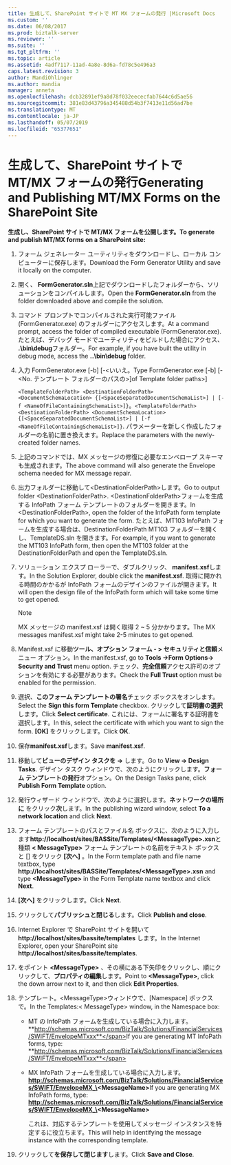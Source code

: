 ```yaml
---
title: 生成して、SharePoint サイトで MT MX フォームの発行 |Microsoft Docs
ms.custom: ''
ms.date: 06/08/2017
ms.prod: biztalk-server
ms.reviewer: ''
ms.suite: ''
ms.tgt_pltfrm: ''
ms.topic: article
ms.assetid: 4adf7117-11ad-4a8e-8d6a-fd78c5e496a3
caps.latest.revision: 3
author: MandiOhlinger
ms.author: mandia
manager: anneta
ms.openlocfilehash: dcb32891ef9a8d78f032eececfab7644c6d5ae56
ms.sourcegitcommit: 381e83d43796a345488d54b3f7413e11d56ad7be
ms.translationtype: MT
ms.contentlocale: ja-JP
ms.lasthandoff: 05/07/2019
ms.locfileid: "65377651"
---
```

# <a name="generating-and-publishing-mtmx-forms-on-the-sharepoint-site"></a><span data-ttu-id="791be-102">生成して、SharePoint サイトで MT/MX フォームの発行</span><span class="sxs-lookup"><span data-stu-id="791be-102">Generating and Publishing MT/MX Forms on the SharePoint Site</span></span>
<span data-ttu-id="791be-103">**生成し、SharePoint サイトで MT/MX フォームを公開します。**</span><span class="sxs-lookup"><span data-stu-id="791be-103">**To generate and publish MT/MX forms on a SharePoint site:**</span></span>  

1. <span data-ttu-id="791be-104">フォーム ジェネレーター ユーティリティをダウンロードし、ローカル コンピューターに保存します。</span><span class="sxs-lookup"><span data-stu-id="791be-104">Download the Form Generator Utility and save it locally on the computer.</span></span>  

2. <span data-ttu-id="791be-105">開く、 **FormGenerator.sln**上記でダウンロードしたフォルダーから、ソリューションをコンパイルします。</span><span class="sxs-lookup"><span data-stu-id="791be-105">Open the **FormGenerator.sln** from the folder downloaded above and compile the solution.</span></span>  

3. <span data-ttu-id="791be-106">コマンド プロンプトでコンパイルされた実行可能ファイル (FormGenerator.exe) のフォルダーにアクセスします。</span><span class="sxs-lookup"><span data-stu-id="791be-106">At a command prompt, access the folder of compiled executable (FormGenerator.exe).</span></span> <span data-ttu-id="791be-107">たとえば、デバッグ モードでユーティリティをビルドした場合にアクセス、 **.\bin\debug**フォルダー。</span><span class="sxs-lookup"><span data-stu-id="791be-107">For example, if you have built the utility in debug mode, access the **..\bin\debug** folder.</span></span>  

4. <span data-ttu-id="791be-108">入力 FormGenerator.exe [-b] [-\<いいえ。</span><span class="sxs-lookup"><span data-stu-id="791be-108">Type FormGenerator.exe [-b] [-\<No.</span></span> <span data-ttu-id="791be-109">テンプレート フォルダーのパスの\>]</span><span class="sxs-lookup"><span data-stu-id="791be-109">of Template folder paths\>]</span></span>  

    <span data-ttu-id="791be-110">`<TemplateFolderPath> <DestinationFolderPath> <DocumentSchemaLocation> {[<SpaceSeparatedDocumentSchemaList>] | [-f <NameOfFileContainingSchemaList>]}`。</span><span class="sxs-lookup"><span data-stu-id="791be-110">`<TemplateFolderPath> <DestinationFolderPath> <DocumentSchemaLocation> {[<SpaceSeparatedDocumentSchemaList>] | [-f <NameOfFileContainingSchemaList>]}`.</span></span> <span data-ttu-id="791be-111">パラメーターを新しく作成したフォルダーの名前に置き換えます。</span><span class="sxs-lookup"><span data-stu-id="791be-111">Replace the parameters with the newly-created folder names.</span></span>  

5. <span data-ttu-id="791be-112">上記のコマンドでは、MX メッセージの修復に必要なエンベロープ スキーマも生成されます。</span><span class="sxs-lookup"><span data-stu-id="791be-112">The above command will also generate the Envelope schema needed for MX message repair.</span></span>  

6. <span data-ttu-id="791be-113">出力フォルダーに移動して\<DestinationFolderPath\>します。</span><span class="sxs-lookup"><span data-stu-id="791be-113">Go to output folder \<DestinationFolderPath\>.</span></span> <span data-ttu-id="791be-114">\<DestinationFolderPath\>フォームを生成する InfoPath フォーム テンプレートのフォルダーを開きます。</span><span class="sxs-lookup"><span data-stu-id="791be-114">In \<DestinationFolderPath\>, open the folder of the InfoPath form template for which you want to generate the form.</span></span> <span data-ttu-id="791be-115">たとえば、MT103 InfoPath フォームを生成する場合は、DestinationFolderPath MT103 フォルダーを開くし、TemplateDS.sln を開きます。</span><span class="sxs-lookup"><span data-stu-id="791be-115">For example, if you want to generate the MT103 InfoPath form, then open the MT103 folder at the DestinationFolderPath and open the TemplateDS.sln.</span></span>  

7. <span data-ttu-id="791be-116">ソリューション エクスプ ローラーで、ダブルクリック、 **manifest.xsf**します。</span><span class="sxs-lookup"><span data-stu-id="791be-116">In the Solution Explorer, double click the **manifest.xsf**.</span></span> <span data-ttu-id="791be-117">取得に開かれる時間のかかるが InfoPath フォームのデザインのファイルが開きます。</span><span class="sxs-lookup"><span data-stu-id="791be-117">It will open the design file of the InfoPath form which will take some time to get opened.</span></span>  

   > [!NOTE]
   >  <span data-ttu-id="791be-118">MX メッセージの manifest.xsf は開く取得 2 ~ 5 分かかります。</span><span class="sxs-lookup"><span data-stu-id="791be-118">The MX messages manifest.xsf might take 2-5 minutes to get opened.</span></span>  

8. <span data-ttu-id="791be-119">Manifest.xsf に移動**ツール、オプション フォーム - > セキュリティと信頼**メニュー オプション。</span><span class="sxs-lookup"><span data-stu-id="791be-119">In the manifest.xsf, go to **Tools ->Form Options-> Security and Trust** menu option.</span></span> <span data-ttu-id="791be-120">チェック、**完全信頼**アクセス許可のオプションを有効にする必要があります。</span><span class="sxs-lookup"><span data-stu-id="791be-120">Check the **Full Trust** option must be enabled for the permission.</span></span>  

9. <span data-ttu-id="791be-121">選択、**このフォーム テンプレートの署名**チェック ボックスをオンします。</span><span class="sxs-lookup"><span data-stu-id="791be-121">Select the **Sign this form Template** checkbox.</span></span> <span data-ttu-id="791be-122">クリックして**証明書の選択**します。</span><span class="sxs-lookup"><span data-stu-id="791be-122">Click **Select certificate**.</span></span> <span data-ttu-id="791be-123">これには、フォームに署名する証明書を選択します。</span><span class="sxs-lookup"><span data-stu-id="791be-123">In this, select the certificate with which you want to sign the form.</span></span> <span data-ttu-id="791be-124">**[OK]** をクリックします。</span><span class="sxs-lookup"><span data-stu-id="791be-124">Click **OK**.</span></span>  

10. <span data-ttu-id="791be-125">保存**manifest.xsf**します。</span><span class="sxs-lookup"><span data-stu-id="791be-125">Save **manifest.xsf**.</span></span>  

11. <span data-ttu-id="791be-126">移動して**ビューのデザイン タスクを ->** します。</span><span class="sxs-lookup"><span data-stu-id="791be-126">Go to **View -> Design Tasks**.</span></span> <span data-ttu-id="791be-127">デザイン タスク ウィンドウで、次のようにクリックします。**フォーム テンプレートの発行**オプション。</span><span class="sxs-lookup"><span data-stu-id="791be-127">On the Design Tasks pane, click **Publish Form Template** option.</span></span>  

12. <span data-ttu-id="791be-128">発行ウィザード ウィンドウで、次のように選択します。**ネットワークの場所に** をクリック**次**します。</span><span class="sxs-lookup"><span data-stu-id="791be-128">In the publishing wizard window, select **To a network location** and click **Next**.</span></span>  

13. <span data-ttu-id="791be-129">フォーム テンプレートのパスとファイル名 ボックスに、次のように入力します<strong>http://localhost/sites/BASSite/Templates/\<MessageType\>.xsn</strong>と種類 **\< MessageType\>** フォーム テンプレートの名前をテキスト ボックスと [] をクリック **[次へ]** 。</span><span class="sxs-lookup"><span data-stu-id="791be-129">In the Form template path and file name textbox, type <strong>http://localhost/sites/BASSite/Templates/\<MessageType\>.xsn</strong> and type **\<MessageType\>** in the Form Template name textbox and click **Next**.</span></span>  

14. <span data-ttu-id="791be-130">**[次へ]** をクリックします。</span><span class="sxs-lookup"><span data-stu-id="791be-130">Click **Next**.</span></span>  

15. <span data-ttu-id="791be-131">クリックして**パブリッシュと閉じる**します。</span><span class="sxs-lookup"><span data-stu-id="791be-131">Click **Publish and close**.</span></span>  

16. <span data-ttu-id="791be-132">Internet Explorer で SharePoint サイトを開いて **http://localhost/sites/bassite/templates** します。</span><span class="sxs-lookup"><span data-stu-id="791be-132">In the Internet Explorer, open your SharePoint site **http://localhost/sites/bassite/templates**.</span></span>  

17. <span data-ttu-id="791be-133">をポイント **\<MessageType\>** 、その横にある下矢印をクリックし、順にクリックして、**プロパティの編集**します。</span><span class="sxs-lookup"><span data-stu-id="791be-133">Point to **\<MessageType\>**, click the down arrow next to it, and then click **Edit Properties**.</span></span>  

18. <span data-ttu-id="791be-134">テンプレート。\<MessageType\>ウィンドウで、[Namespace] ボックスで。</span><span class="sxs-lookup"><span data-stu-id="791be-134">In the Templates:\< MessageType\> window, in the Namespace box:</span></span>  

    - <span data-ttu-id="791be-135">MT の InfoPath フォームを生成している場合に入力します。 **http://schemas.microsoft.com/BizTalk/Solutions/FinancialServices/SWIFT/EnvelopeMTxxx**</span><span class="sxs-lookup"><span data-stu-id="791be-135">If you are generating MT InfoPath forms, type: **http://schemas.microsoft.com/BizTalk/Solutions/FinancialServices/SWIFT/EnvelopeMTxxx**</span></span>  

    - <span data-ttu-id="791be-136">MX InfoPath フォームを生成している場合に入力します。 <strong>http://schemas.microsoft.com/BizTalk/Solutions/FinancialServices/SWIFT/EnvelopeMX_\<MessageName\></strong></span><span class="sxs-lookup"><span data-stu-id="791be-136">If you are generating MX InfoPath forms, type: <strong>http://schemas.microsoft.com/BizTalk/Solutions/FinancialServices/SWIFT/EnvelopeMX_\<MessageName\></strong></span></span>  

       <span data-ttu-id="791be-137">これは、対応するテンプレートを使用してメッセージ インスタンスを特定するに役立ちます。</span><span class="sxs-lookup"><span data-stu-id="791be-137">This will help in identifying the message instance with the corresponding template.</span></span>  

19. <span data-ttu-id="791be-138">クリックして**を保存して閉じます**します。</span><span class="sxs-lookup"><span data-stu-id="791be-138">Click **Save and Close**.</span></span>
